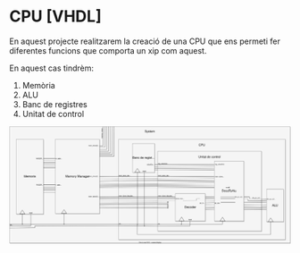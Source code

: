 # CPU [VHDL]

En aquest projecte realitzarem la creació de una CPU que ens permeti fer diferentes funcions que comporta un xip com aquest.

En aquest cas tindrèm:

1. Memòria
2. ALU
3. Banc de registres
4. Unitat de control

![CPU scheme](./scheme.svg)